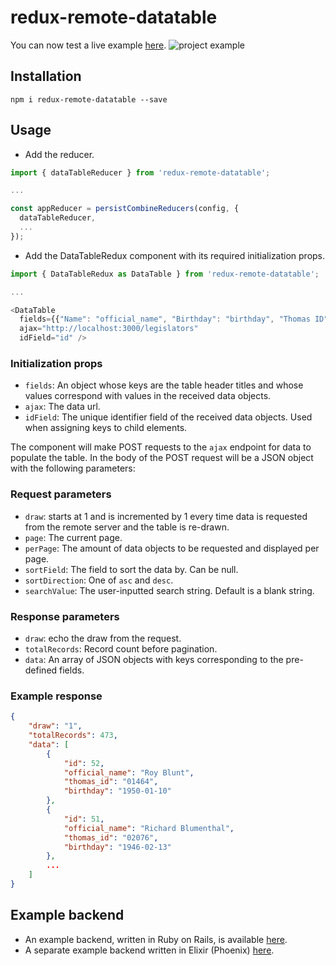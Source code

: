 # redux-remote-datatable

You can now test a live example [here](https://datatable.kenforthewin.com/).
![project example](https://storage.googleapis.com/brrrr/better-datatable.gif)

## Installation

`npm i redux-remote-datatable --save`

## Usage

- Add the reducer.

```javascript
import { dataTableReducer } from 'redux-remote-datatable';

...

const appReducer = persistCombineReducers(config, {
  dataTableReducer,
  ...
});
```

- Add the DataTableRedux component with its required initialization props.

```javascript
import { DataTableRedux as DataTable } from 'redux-remote-datatable';

...

<DataTable
  fields={{"Name": "official_name", "Birthday": "birthday", "Thomas ID": "thomas_id" }}
  ajax="http://localhost:3000/legislators"
  idField="id" />
```

### Initialization props

- `fields`: An object whose keys are the table header titles and whose values correspond with values in the received data objects.
- `ajax`: The data url.
- `idField`: The unique identifier field of the received data objects. Used when assigning keys to child elements.

The component will make POST requests to the `ajax` endpoint for data to populate the table. In the body of the POST request will be a JSON object with the following parameters:

### Request parameters

- `draw`: starts at 1 and is incremented by 1 every time data is requested from the remote server and the table is re-drawn.
- `page`: The current page.
- `perPage`: The amount of data objects to be requested and displayed per page.
- `sortField`: The field to sort the data by. Can be null.
- `sortDirection`: One of `asc` and `desc`.
- `searchValue`: The user-inputted search string. Default is a blank string.

### Response parameters

- `draw`: echo the draw from the request.
- `totalRecords`: Record count before pagination.
- `data`: An array of JSON objects with keys corresponding to the pre-defined fields.

### Example response

```json
{
    "draw": "1",
    "totalRecords": 473,
    "data": [
        {
            "id": 52,
            "official_name": "Roy Blunt",
            "thomas_id": "01464",
            "birthday": "1950-01-10"
        },
        {
            "id": 51,
            "official_name": "Richard Blumenthal",
            "thomas_id": "02076",
            "birthday": "1946-02-13"
        },
        ...
    ]
}
```

## Example backend

- An example backend, written in Ruby on Rails, is available [here](https://github.com/kenforthewin/legislators-api).
- A separate example backend written in Elixir (Phoenix) [here](https://github.com/kenforthewin/legislators-api-phoenix).
